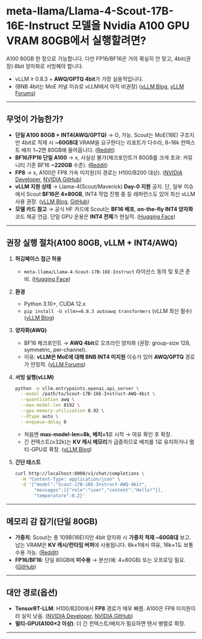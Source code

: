 # meta-llama/Llama-4-Scout-17B-16E-Instruct 모델을 Nvidia A100 GPU VRAM 80GB에서 실행할려면?

A100 80GB 한 장으로 가능합니다. 다만 FP16/BF16은 거의 확실히 안 맞고, 4bit(권장)·8bit 양자화로 서빙해야 합니다. 
* vLLM ≥ 0.8.3 + **AWQ/GPTQ 4bit**가 가장 실용적입니다.
* (BNB 4bit는 MoE 커널 이슈로 vLLM에서 아직 비권장) ([vLLM Blog][1], [vLLM Forums][2])

---

## 무엇이 가능한가?

* **단일 A100 80GB + INT4(AWQ/GPTQ)** → O, 가능. Scout는 MoE(16E) 구조지만 4bit로 적재 시 **\~60GB대** VRAM을 요구한다는 리포트가 다수라, 8–16k 컨텍스트·배치 1\~2면 80GB에 들어옵니다. ([Reddit][3])
* **BF16/FP16 단일 A100** → x, 사실상 불가(체크포인트가 80GB를 크게 초과: 커뮤니티 기준 BF16 **\~220GB** 수준). ([Reddit][3])
* **FP8** → x, A100은 FP8 가속 미지원(이 경로는 H100/B200 대상). ([NVIDIA Developer][4], [NVIDIA GitHub][5])
* **vLLM 지원 상태** → Llama-4(Scout/Maverick) **Day-0 지원** 공지. 단, 일부 이슈에서 Scout **BF16은 4×80GB**, INT4 작업 진행 중 등 레퍼런스도 있어 최신 vLLM 사용 권장. ([vLLM Blog][1], [GitHub][6])
* **모델 카드 참고** → 공식 HF 카드에 Scout는 **BF16 배포**, **on-the-fly INT4 양자화** 코드 제공 언급. 단일 GPU 운용은 **INT4 전제**가 현실적. ([Hugging Face][7])

---

## 권장 실행 절차(A100 80GB, vLLM + INT4/AWQ)

1. **허깅페이스 접근 허용**

   * `meta-llama/Llama-4-Scout-17B-16E-Instruct` 라이선스 동의 및 토큰 준비. ([Hugging Face][8])

2. **환경**

   * Python 3.10+, CUDA 12.x
   * `pip install -U vllm>=0.8.3 autoawq transformers`  (vLLM 최신 필수) ([vLLM Blog][1])

3. **양자화(AWQ)**

   * BF16 체크포인트 → **AWQ 4bit**로 오프라인 양자화 (권장: group-size 128, symmetric, per-channel).
   * 이유: **vLLM은 MoE에 대해 BNB INT4 미지원** 이슈가 있어 **AWQ/GPTQ** 경로가 안정적. ([vLLM Forums][2])

4. **서빙 실행(vLLM)**

   ```bash
   python -m vllm.entrypoints.openai.api_server \
     --model /path/to/Scout-17B-16E-Instruct-AWQ-4bit \
     --quantization awq \
     --max-model-len 8192 \
     --gpu-memory-utilization 0.92 \
     --dtype auto \
     --enqueue-delay 0
   ```

   * 처음엔 **max-model-len=8k, 배치=1**로 시작 → 여유 확인 후 확장.
   * 긴 컨텍스트(≥32k)는 **KV 캐시 메모리**가 급증하므로 배치를 1로 유지하거나 멀티-GPU로 확장. ([vLLM Blog][1])

5. **간단 테스트**

   ```bash
   curl http://localhost:8000/v1/chat/completions \
     -H "Content-Type: application/json" \
     -d '{"model":"Scout-17B-16E-Instruct-AWQ-4bit",
          "messages":[{"role":"user","content":"Hello!"}],
          "temperature":0.2}'
   ```

---

## 메모리 감 잡기(단일 80GB)

* **가중치**: Scout는 총 109B(16E)지만 4bit 양자화 시 **가중치 적재 \~60GB대** 보고. 남는 VRAM은 **KV 캐시/런타임 버퍼**에 사용됩니다. 8k×1에서 여유, 16k×1도 보통 수용 가능. ([Reddit][3])
* **FP16/BF16**: 단일 80GB에 **미수용** → 분산(예: 4×80GB) 또는 오프로딩 필요. ([GitHub][6])

---

## 대안 경로(옵션)

* **TensorRT-LLM**: H100/B200에서 **FP8** 경로가 매우 빠름. A100은 FP8 미지원이라 실익 낮음. ([NVIDIA Developer][4], [NVIDIA GitHub][5])
* **멀티-GPU(A100×2 이상)**: 더 긴 컨텍스트/배치가 필요하면 텐서 병렬로 확장.

---


[1]: https://blog.vllm.ai/2025/04/05/llama4.html?utm_source=chatgpt.com "Llama 4 in vLLM"
[2]: https://discuss.vllm.ai/t/moe-quantization/594?utm_source=chatgpt.com "MoE quantization - vLLM Forums"
[3]: https://www.reddit.com/r/LocalLLaMA/comments/1jsrz5v/109b_vs_24b_whats_this_benchmark/?utm_source=chatgpt.com "109b vs 24b ?? What's this benchmark? : r/LocalLLaMA"
[4]: https://developer.nvidia.com/blog/nvidia-accelerates-inference-on-meta-llama-4-scout-and-maverick/?utm_source=chatgpt.com "NVIDIA Accelerates Inference on Meta Llama 4 Scout and ..."
[5]: https://nvidia.github.io/TensorRT-LLM/blogs/H100vsA100.html?utm_source=chatgpt.com "H100 has 4.6x A100 Performance in TensorRT-LLM ..."
[6]: https://github.com/vllm-project/vllm/issues/16197?utm_source=chatgpt.com "Not able to deploy Llama-4-Scout-17B-16E-Instruct on vllm ..."
[7]: https://huggingface.co/meta-llama/Llama-4-Scout-17B-16E-Instruct?utm_source=chatgpt.com "meta-llama/Llama-4-Scout-17B-16E-Instruct"
[8]: https://huggingface.co/meta-llama/Llama-4-Scout-17B-16E/tree/main?utm_source=chatgpt.com "meta-llama/Llama-4-Scout-17B-16E at main"


